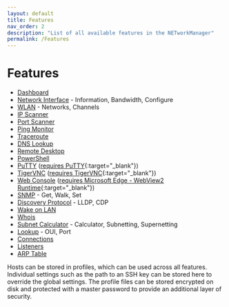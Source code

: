 ```yaml
---
layout: default
title: Features
nav_order: 2
description: "List of all available features in the NETworkManager"
permalink: /Features
---
```


# Features

- [Dashboard](Application/Dashboard)
- [Network Interface](Application/NetworkInterface) - Information, Bandwidth, Configure
- [WLAN](Application/WLAN) - Networks, Channels
- [IP Scanner](Application/IPScanner)
- [Port Scanner](Application/PortScanner)
- [Ping Monitor](Application/PingMonitor)
- [Traceroute](Application/Traceroute)
- [DNS Lookup](Application/DNSLookup)
- [Remote Desktop](Application/RemoteDesktop)
- [PowerShell](Application/PowerShell)
- [PuTTY](Application/PuTTY) ([requires PuTTY](https://www.chiark.greenend.org.uk/~sgtatham/putty/latest.html){:target="_blank"})
- [TigerVNC](Application/TigerVNC) ([requires TigerVNC](https://tigervnc.org/){:target="_blank"})
- [Web Console](Application/WebConsole) ([requires Microsoft Edge - WebView2 Runtime](https://developer.microsoft.com/en-us/microsoft-edge/webview2/){:target="_blank"})
- [SNMP](Application/SNMP) - Get, Walk, Set
- [Discovery Protocol](Application/DiscoveryProtocol) - LLDP, CDP
- [Wake on LAN](Application/WakeOnLAN)
- [Whois](Application/Whois)
- [Subnet Calculator](Application/SubnetCalculator) - Calculator, Subnetting, Supernetting
- [Lookup](Application/Lookup) - OUI, Port
- [Connections](Application/Connections)
- [Listeners](Application/Listeners)
- [ARP Table](Application/ARPTable)


Hosts can be stored in profiles, which can be used across all features. Individual settings such as the path to an SSH key can be stored here to override the global settings. The profile files can be stored encrypted on disk and protected with a master password to provide an additional layer of security.